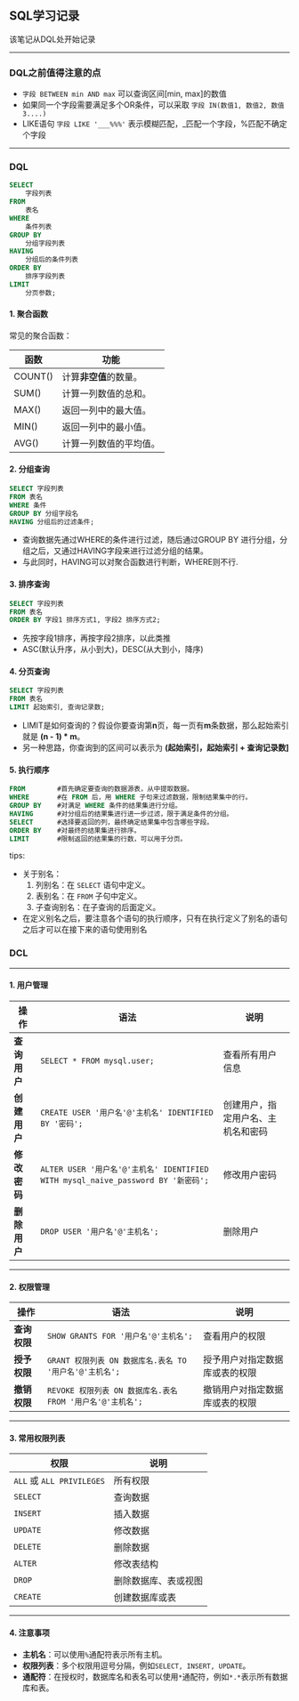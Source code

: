 ## SQL学习记录

该笔记从DQL处开始记录

----

### DQL之前值得注意的点

- `字段 BETWEEN min AND max` 可以查询区间[min, max]的数值
- 如果同一个字段需要满足多个OR条件，可以采取 `字段 IN(数值1, 数值2, 数值3....)`
- LIKE语句 `字段 LIKE '___%%%'` 表示模糊匹配，_匹配一个字段，%匹配不确定个字段

----

### DQL

```sql
SELECT
    字段列表
FROM
    表名
WHERE
    条件列表
GROUP BY
    分组字段列表
HAVING
    分组后的条件列表
ORDER BY
    排序字段列表
LIMIT
    分页参数;
```

#### 1. 聚合函数
常见的聚合函数：

| 函数    | 功能                   |
| ------- | ---------------------- |
| COUNT() | 计算**非空值**的数量。 |
| SUM()   | 计算一列数值的总和。   |
| MAX()   | 返回一列中的最大值。   |
| MIN()   | 返回一列中的最小值。   |
| AVG()   | 计算一列数值的平均值。 |

#### 2. 分组查询

```sql
SELECT 字段列表 
FROM 表名  
WHERE 条件 
GROUP BY 分组字段名  
HAVING 分组后的过滤条件;
```

- 查询数据先通过WHERE的条件进行过滤，随后通过GROUP BY 进行分组，分组之后，又通过HAVING字段来进行过滤分组的结果。
- 与此同时，HAVING可以对聚合函数进行判断，WHERE则不行.

#### 3. 排序查询

```sql
SELECT 字段列表 
FROM 表名 
ORDER BY 字段1 排序方式1, 字段2 排序方式2;
```

- 先按字段1排序，再按字段2排序，以此类推
- ASC(默认升序，从小到大)，DESC(从大到小，降序)

#### 4. 分页查询

```sql
SELECT 字段列表 
FROM 表名 
LIMIT 起始索引, 查询记录数;
```

- LIMIT是如何查询的？假设你要查询第**n**页，每一页有**m**条数据，那么起始索引就是 **(n - 1) * m**。
- 另一种思路，你查询到的区间可以表示为 **(起始索引，起始索引 + 查询记录数]**

#### 5. 执行顺序

```sql
FROM 		#首先确定要查询的数据源表，从中提取数据。
WHERE 		#在 FROM 后，用 WHERE 子句来过滤数据，限制结果集中的行。
GROUP BY 	#对满足 WHERE 条件的结果集进行分组。
HAVING 		#对分组后的结果集进行进一步过滤，限于满足条件的分组。
SELECT		#选择要返回的列，最终确定结果集中包含哪些字段。
ORDER BY	#对最终的结果集进行排序。
LIMIT 		#限制返回的结果集的行数，可以用于分页。
```

tips:

- 关于别名：
  1. 列别名：在 `SELECT` 语句中定义。
  2. 表别名：在 `FROM` 子句中定义。
  3. 子查询别名：在子查询的后面定义。
- 在定义别名之后，要注意各个语句的执行顺序，只有在执行定义了别名的语句之后才可以在接下来的语句使用别名

### DCL

---

#### **1. 用户管理**

| **操作**     | **语法**                                                     | **说明**                           |
| ------------ | ------------------------------------------------------------ | ---------------------------------- |
| **查询用户** | `SELECT * FROM mysql.user;`                                  | 查看所有用户信息                   |
| **创建用户** | `CREATE USER '用户名'@'主机名' IDENTIFIED BY '密码';`        | 创建用户，指定用户名、主机名和密码 |
| **修改密码** | `ALTER USER '用户名'@'主机名' IDENTIFIED WITH mysql_naive_password BY '新密码';` | 修改用户密码                       |
| **删除用户** | `DROP USER '用户名'@'主机名';`                               | 删除用户                           |

---

#### **2. 权限管理**

| **操作**         | **语法**                                                                 | **说明**                                                                 |
|------------------|-------------------------------------------------------------------------|-------------------------------------------------------------------------|
| **查询权限**     | `SHOW GRANTS FOR '用户名'@'主机名';`                                    | 查看用户的权限                                                           |
| **授予权限**     | `GRANT 权限列表 ON 数据库名.表名 TO '用户名'@'主机名';`                 | 授予用户对指定数据库或表的权限                                           |
| **撤销权限**     | `REVOKE 权限列表 ON 数据库名.表名 FROM '用户名'@'主机名';`              | 撤销用户对指定数据库或表的权限                                           |

---

#### **3. 常用权限列表**

| **权限**         | **说明**                                                                 |
|------------------|-------------------------------------------------------------------------|
| `ALL` 或 `ALL PRIVILEGES` | 所有权限                                                               |
| `SELECT`         | 查询数据                                                               |
| `INSERT`         | 插入数据                                                               |
| `UPDATE`         | 修改数据                                                               |
| `DELETE`         | 删除数据                                                               |
| `ALTER`          | 修改表结构                                                             |
| `DROP`           | 删除数据库、表或视图                                                   |
| `CREATE`         | 创建数据库或表                                                         |

---

#### **4. 注意事项**
- **主机名**：可以使用`%`通配符表示所有主机。
- **权限列表**：多个权限用逗号分隔，例如`SELECT, INSERT, UPDATE`。
- **通配符**：在授权时，数据库名和表名可以使用`*`通配符，例如`*.*`表示所有数据库和表。


